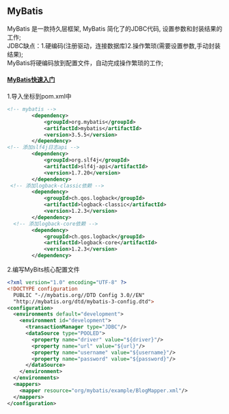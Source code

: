 ## MyBatis
MyBatis 是一款持久层框架, MyBatis 简化了的JDBC代码, 设置参数和封装结果的工作;  
JDBC缺点：1.硬编码(注册驱动，连接数据库)2.操作繁琐(需要设置参数,手动封装结果);  
MyBatis将硬编码放到配置文件，自动完成操作繁琐的工作;   
#### [MyBatis快速入门](https://mybatis.org/mybatis-3/zh/getting-started.html)
1.导入坐标到pom.xml中
```xml
<!-- mybatis -->
        <dependency>
            <groupId>org.mybatis</groupId>
            <artifactId>mybatis</artifactId>
            <version>3.5.5</version>
        </dependency>
<!-- 添加slf4j日志api -->
        <dependency>
            <groupId>org.slf4j</groupId>
            <artifactId>slf4j-api</artifactId>
            <version>1.7.20</version>
        </dependency>
 <!-- 添加logback-classic依赖 -->
        <dependency>
            <groupId>ch.qos.logback</groupId>
            <artifactId>logback-classic</artifactId>
            <version>1.2.3</version>
        </dependency>
  <!-- 添加logback-core依赖 -->
        <dependency>
            <groupId>ch.qos.logback</groupId>
            <artifactId>logback-core</artifactId>
            <version>1.2.3</version>
        </dependency>	
```
2.编写MyBits核心配置文件
```xml
<?xml version="1.0" encoding="UTF-8" ?>
<!DOCTYPE configuration
  PUBLIC "-//mybatis.org//DTD Config 3.0//EN"
  "http://mybatis.org/dtd/mybatis-3-config.dtd">
<configuration>
  <environments default="development">
    <environment id="development">
      <transactionManager type="JDBC"/>
      <dataSource type="POOLED">
        <property name="driver" value="${driver}"/>
        <property name="url" value="${url}"/>
        <property name="username" value="${username}"/>
        <property name="password" value="${password}"/>
      </dataSource>
    </environment>
  </environments>
  <mappers>
    <mapper resource="org/mybatis/example/BlogMapper.xml"/>
  </mappers>
</configuration>
```
